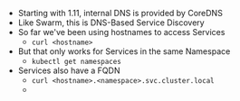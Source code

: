 
- Starting with 1.11, internal DNS is provided by CoreDNS
- Like Swarm, this is DNS-Based Service Discovery
- So far we've been using hostnames to access Services
	- `curl <hostname>`
- But that only works for Services in the same Namespace
	- `kubectl get namespaces`
- Services also have a FQDN
	- `curl <hostname>.<namespace>.svc.cluster.local`
	- 